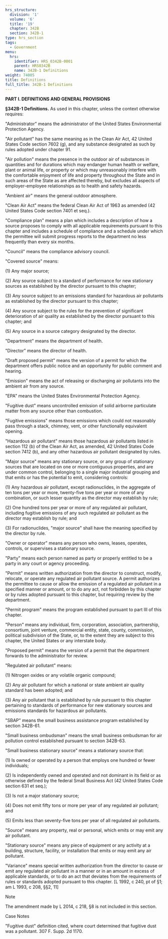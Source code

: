```yaml
---
hrs_structure:
  division: '1'
  volume: '6'
  title: '19'
  chapter: 342B
  section: 342B-1
type: hrs_section
tags:
  - Government
menu:
  hrs:
    identifier: HRS_0342B-0001
    parent: HRS0342B
    name: 342B-1 Definitions
weight: 74005
title: Definitions
full_title: 342B-1 Definitions
---
```

**PART I. DEFINITIONS AND GENERAL PROVISIONS**

**§342B-1 Definitions.** As used in this chapter, unless the context otherwise requires:

"Administrator" means the administrator of the United States Environmental Protection Agency.

"Air pollutant" has the same meaning as in the Clean Air Act, 42 United States Code section 7602 (g), and any substance designated as such by rules adopted under chapter 91.

"Air pollution" means the presence in the outdoor air of substances in quantities and for durations which may endanger human health or welfare, plant or animal life, or property or which may unreasonably interfere with the comfortable enjoyment of life and property throughout the State and in such areas of the State as are affected thereby, but excludes all aspects of employer-employee relationships as to health and safety hazards.

"Ambient air" means the general outdoor atmosphere.

"Clean Air Act" means the federal Clean Air Act of 1963 as amended (42 United States Code section 7401 et seq.).

"Compliance plan" means a plan which includes a description of how a source proposes to comply with all applicable requirements pursuant to this chapter and includes a schedule of compliance and a schedule under which the permittee will submit progress reports to the department no less frequently than every six months.

"Council" means the compliance advisory council.

"Covered source" means:

(1) Any major source;

(2) Any source subject to a standard of performance for new stationary sources as established by the director pursuant to this chapter;

(3) Any source subject to an emissions standard for hazardous air pollutants as established by the director pursuant to this chapter;

(4) Any source subject to the rules for the prevention of significant deterioration of air quality as established by the director pursuant to this chapter; and

(5) Any source in a source category designated by the director.

"Department" means the department of health.

"Director" means the director of health.

"Draft proposed permit" means the version of a permit for which the department offers public notice and an opportunity for public comment and hearing.

"Emission" means the act of releasing or discharging air pollutants into the ambient air from any source.

"EPA" means the United States Environmental Protection Agency.

"Fugitive dust" means uncontrolled emission of solid airborne particulate matter from any source other than combustion.

"Fugitive emissions" means those emissions which could not reasonably pass through a stack, chimney, vent, or other functionally equivalent opening.

"Hazardous air pollutant" means those hazardous air pollutants listed in section 112 (b) of the Clean Air Act, as amended, 42 United States Code section 7412 (b), and any other hazardous air pollutant designated by rules.

"Major source" means any stationary source, or any group of stationary sources that are located on one or more contiguous properties, and are under common control, belonging to a single major industrial grouping and that emits or has the potential to emit, considering controls:

(1) Any hazardous air pollutant, except radionuclides, in the aggregate of ten tons per year or more, twenty-five tons per year or more of any combination, or such lesser quantity as the director may establish by rule;

(2) One hundred tons per year or more of any regulated air pollutant, including fugitive emissions of any such regulated air pollutant as the director may establish by rule; and

(3) For radionuclides, "major source" shall have the meaning specified by the director by rule.

"Owner or operator" means any person who owns, leases, operates, controls, or supervises a stationary source.

"Party" means each person named as party or properly entitled to be a party in any court or agency proceeding.

"Permit" means written authorization from the director to construct, modify, relocate, or operate any regulated air pollutant source. A permit authorizes the permittee to cause or allow the emission of a regulated air pollutant in a specified manner or amount, or to do any act, not forbidden by this chapter or by rules adopted pursuant to this chapter, but requiring review by the department.

"Permit program" means the program established pursuant to part III of this chapter.

"Person" means any individual, firm, corporation, association, partnership, consortium, joint venture, commercial entity, state, county, commission, political subdivision of the State, or, to the extent they are subject to this chapter, the United States or any interstate body.

"Proposed permit" means the version of a permit that the department forwards to the administrator for review.

"Regulated air pollutant" means:

(1) Nitrogen oxides or any volatile organic compound;

(2) Any air pollutant for which a national or state ambient air quality standard has been adopted; and

(3) Any air pollutant that is established by rule pursuant to this chapter pertaining to standards of performance for new stationary sources and emissions standards for hazardous air pollutants.

"SBAP" means the small business assistance program established by section 342B-61.

"Small business ombudsman" means the small business ombudsman for air pollution control established pursuant to section 342B-63.

"Small business stationary source" means a stationary source that:

(1) Is owned or operated by a person that employs one hundred or fewer individuals;

(2) Is independently owned and operated and not dominant in its field or as otherwise defined by the federal Small Business Act (42 United States Code section 631 et seq.);

(3) Is not a major stationary source;

(4) Does not emit fifty tons or more per year of any regulated air pollutant; and

(5) Emits less than seventy-five tons per year of all regulated air pollutants.

"Source" means any property, real or personal, which emits or may emit any air pollutant.

"Stationary source" means any piece of equipment or any activity at a building, structure, facility, or installation that emits or may emit any air pollutant.

"Variance" means special written authorization from the director to cause or emit any regulated air pollutant in a manner or in an amount in excess of applicable standards, or to do an act that deviates from the requirements of rules or standards adopted pursuant to this chapter. [L 1992, c 240, pt of §1; am L 1993, c 208, §§2, 11]

Note

The amendment made by L 2014, c 218, §8 is not included in this section.

Case Notes

"Fugitive dust" definition cited, where court determined that fugitive dust was a pollutant. 307 F. Supp. 2d 1170.